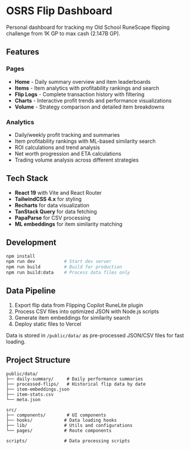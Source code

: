 # OSRS Flip Dashboard

Personal dashboard for tracking my Old School RuneScape flipping challenge from 1K GP to max cash (2.147B GP).

## Features

### Pages
- **Home** - Daily summary overview and item leaderboards
- **Items** - Item analytics with profitability rankings and search
- **Flip Logs** - Complete transaction history with filtering
- **Charts** - Interactive profit trends and performance visualizations
- **Volume** - Strategy comparison and detailed item breakdowns

### Analytics
- Daily/weekly profit tracking and summaries
- Item profitability rankings with ML-based similarity search
- ROI calculations and trend analysis
- Net worth progression and ETA calculations
- Trading volume analysis across different strategies

## Tech Stack

- **React 19** with Vite and React Router
- **TailwindCSS 4.x** for styling
- **Recharts** for data visualization
- **TanStack Query** for data fetching
- **PapaParse** for CSV processing
- **ML embeddings** for item similarity matching

## Development

```bash
npm install
npm run dev           # Start dev server
npm run build         # Build for production
npm run build:data    # Process data files only
```

## Data Pipeline

1. Export flip data from Flipping Copilot RuneLite plugin
2. Process CSV files into optimized JSON with Node.js scripts
3. Generate item embeddings for similarity search
4. Deploy static files to Vercel

Data is stored in `/public/data/` as pre-processed JSON/CSV files for fast loading.

## Project Structure

```
public/data/
├── daily-summary/     # Daily performance summaries
├── processed-flips/   # Historical flip data by date
├── item-embeddings.json
├── item-stats.csv
└── meta.json

src/
├── components/        # UI components
├── hooks/            # Data loading hooks
├── lib/              # Utils and configurations
└── pages/            # Route components

scripts/              # Data processing scripts
```

